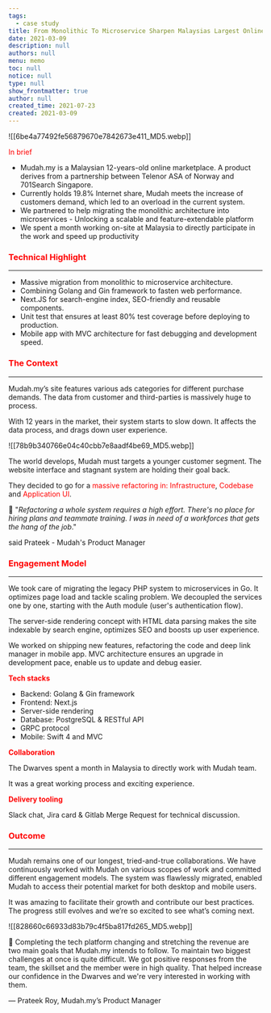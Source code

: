```yaml
---
tags: 
  - case study
title: From Monolithic To Microservice Sharpen Malaysias Largest Online Marketplace
date: 2021-03-09
description: null
authors: null
menu: memo
toc: null
notice: null
type: null
show_frontmatter: true
author: null
created_time: 2021-07-23
created: 2021-03-09
---
```


![[6be4a77492fe56879670e7842673e411_MD5.webp]]

<span style='color:red'>In brief</span>

* Mudah.my is a Malaysian 12-years-old online marketplace. A product derives from a partnership between Telenor ASA of Norway and 701Search Singapore. 
* Currently holds 19.8% Internet share, Mudah meets the increase of customers demand, which led to an overload in the current system.
* We partnered to help migrating the monolithic architecture into microservices - Unlocking a scalable and feature-extendable platform
* We spent a month working on-site at Malaysia to directly participate in the work and speed up productivity

### <span style='color:red'>Technical Highlight</span>

---

* Massive migration from monolithic to microservice architecture.
* Combining Golang and Gin framework to fasten web performance.
* Next.JS for search-engine index, SEO-friendly and reusable components.
* Unit test that ensures at least 80% test coverage before deploying to production.
* Mobile app with MVC architecture for fast debugging and development speed.

### <span style='color:red'>The Context</span>

---

<!-- column_list 31c57d04-e8e5-4ca3-ab84-6e8f0309c73d -->

<!-- column b7711008-914f-4750-a848-156143f2e55a -->

Mudah.my’s site features various ads categories for different purchase demands. The data from customer and third-parties is massively huge to process.

With 12 years in the market, their system starts to slow down. It affects the data process, and drags down user experience.

<!-- column 2b30674a-782f-4eab-91b7-11071971be0b -->

![[78b9b340766e04c40cbb7e8aadf4be69_MD5.webp]]

The world develops, Mudah must targets a younger customer segment. The website interface and stagnant system are holding their goal back. 

They decided to go for a <span style='color:red'>massive refactoring in: Infrastructure</span>,<span style='color:red'> Codebase </span>and<span style='color:red'> Application UI</span>.


📍 "*Refactoring a whole system requires a high effort. There's no place for hiring plans and teammate training. I was in need of a workforces that gets the hang of the job*." 

said Prateek - Mudah's Product Manager

### <span style='color:red'>Engagement Model</span>

---

We took care of migrating the legacy PHP system to microservices in Go. It optimizes page load and tackle scaling problem. We decoupled the services one by one, starting with the Auth module (user's authentication flow). 

The server-side rendering concept with HTML data parsing makes the site indexable by search engine, optimizes SEO and boosts up user experience. 

We worked on shipping new features, refactoring the code and deep link manager in mobile app. MVC architecture ensures an upgrade in development pace, enable us to update and debug easier.

<!-- column_list 217d2920-ce30-4d13-acdb-9a4ee7d2743a -->

<!-- column 10e6b789-c77d-452d-8a16-0b378d9183e9 -->

<span style='color:red'>**Tech stacks**</span>

* Backend: Golang & Gin framework
* Frontend: Next.js
* Server-side rendering
* Database: PostgreSQL & RESTful API
* GRPC protocol 
* Mobile: Swift 4 and MVC

<!-- column d363cb28-929f-47f8-90d9-64629c9a46b4 -->

<span style='color:red'>**Collaboration**</span>

The Dwarves spent a month in Malaysia to directly work with Mudah team. 

It was a great working process and exciting experience. 

<span style='color:red'>**Delivery tooling**</span>

Slack chat, Jira card & Gitlab Merge Request for technical discussion. 

### <span style='color:red'>Outcome</span>

---

<!-- column_list 71a901e3-943f-4a4b-a4a1-aa6c27417e53 -->

<!-- column 8672973e-d0eb-4843-9790-ac9eb5bcf26e -->

Mudah remains one of our longest, tried-and-true collaborations. We have continuously worked with Mudah on various scopes of work and committed different engagement models. The system was flawlessly migrated, enabled Mudah to access their potential market for both desktop and mobile users.

It was amazing to facilitate their growth and contribute our best practices. The progress still evolves and we’re so excited to see what’s coming next.

<!-- column 9ce16f6a-34d8-4173-b703-c2816f72af00 -->

![[828660c66933d83b79c4f5ba817fd265_MD5.webp]]


💬 Completing the tech platform changing and stretching the revenue are two main goals that Mudah.my intends to follow. To maintain two biggest challenges at once is quite difficult. We got positive responses from the team, the skillset and the member were in high quality. That helped increase our confidence in the Dwarves and we're very interested in working with them.

— Prateek Roy, Mudah.my’s Product Manager
